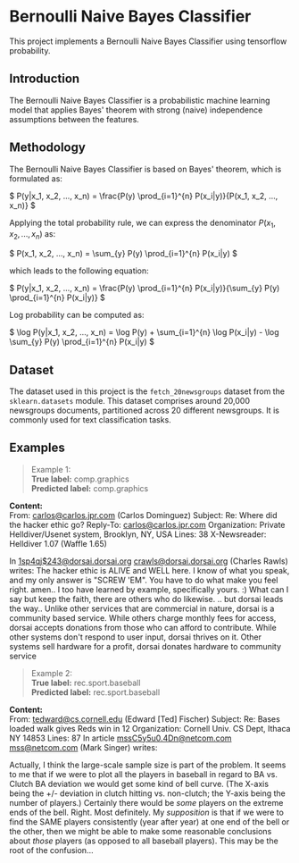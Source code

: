 # Bernoulli Naive Bayes Classifier

This project implements a Bernoulli Naive Bayes Classifier using tensorflow probability.

## Introduction
The Bernoulli Naive Bayes Classifier is a probabilistic machine learning model that applies Bayes' theorem with strong (naive) independence assumptions between the features.

## Methodology

The Bernoulli Naive Bayes Classifier is based on Bayes' theorem, which is formulated as:

$ P(y|x_1, x_2, ..., x_n) = \frac{P(y) \prod_{i=1}^{n} P(x_i|y)}{P(x_1, x_2, ..., x_n)} $

Applying the total probability rule, we can express the denominator $P(x_1, x_2, ..., x_n)$ as:

$ P(x_1, x_2, ..., x_n) = \sum_{y} P(y) \prod_{i=1}^{n} P(x_i|y) $

which leads to the following equation:

$ P(y|x_1, x_2, ..., x_n) = \frac{P(y) \prod_{i=1}^{n} P(x_i|y)}{\sum_{y} P(y) \prod_{i=1}^{n} P(x_i|y)} $

Log probability can be computed as:

$ \log P(y|x_1, x_2, ..., x_n) = \log P(y) + \sum_{i=1}^{n} \log P(x_i|y) - \log \sum_{y} P(y) \prod_{i=1}^{n} P(x_i|y) $










## Dataset
The dataset used in this project is the `fetch_20newsgroups` dataset from the `sklearn.datasets` module. This dataset comprises around 20,000 newsgroups documents, partitioned across 20 different newsgroups. It is commonly used for text classification tasks.

## Examples


>Example 1:  
**True label:** comp.graphics  
**Predicted label:** comp.graphics  

**Content:**  
From: carlos@carlos.jpr.com (Carlos Dominguez)
Subject: Re: Where did the hacker ethic go?
Reply-To: carlos@carlos.jpr.com
Organization: Private Helldiver/Usenet system, Brooklyn, NY, USA
Lines: 38
X-Newsreader: Helldiver 1.07 (Waffle 1.65)

In <1sp4qj$243@dorsai.dorsai.org> crawls@dorsai.dorsai.org (Charles Rawls) writes:
The hacker ethic is ALIVE and WELL here.  I know of what you speak, and my
only answer is "SCREW 'EM".  You have to do what make you feel right.
amen.. I too have learned by example, specifically yours. :)
What can I say but keep the faith, there are others who do likewise.
.. but dorsai leads the way.. Unlike other services that are commercial
in nature, dorsai is a community based service. While others charge
monthly fees for access, dorsai accepts donations from those who can
afford to contribute.
    While other systems don't respond to user input, dorsai thrives on it.
Other systems sell hardware for a profit, dorsai donates hardware to
community service 


>Example 2:   
**True label:** rec.sport.baseball  
**Predicted label:** rec.sport.baseball  


**Content:**  
From: tedward@cs.cornell.edu (Edward [Ted] Fischer)
Subject: Re: Bases loaded walk gives Reds win in 12
Organization: Cornell Univ. CS Dept, Ithaca NY 14853
Lines: 87
In article <mssC5y5u0.4Dn@netcom.com> mss@netcom.com (Mark Singer) writes:

Actually, I think the large-scale sample size is part of the problem.
It seems to me that if we were to plot all the players in baseball
in regard to BA vs. Clutch BA deviation we would get some kind of
bell curve.  (The X-axis being the +/- deviation in clutch hitting
vs. non-clutch;  the Y-axis being the number of players.)  Certainly
there would be *some* players on the extreme ends of the bell.
Right.  Most definitely.
My *supposition* is that if we were to find the SAME players
consistently (year after year) at one end of the bell or the other,
then we might be able to make some reasonable conclusions about
*those* players (as opposed to all baseball players).
This may be the root of the confusion...
